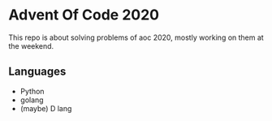# Advent Of Code 2020


This repo is about solving problems of aoc 2020, mostly working on them at the weekend.

## Languages

* Python
* golang
* (maybe) D lang
